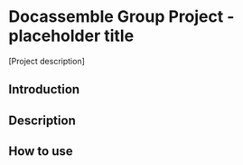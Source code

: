 # Docassemble Group Project - placeholder title 
\[Project description]

## Introduction

## Description 

## How to use